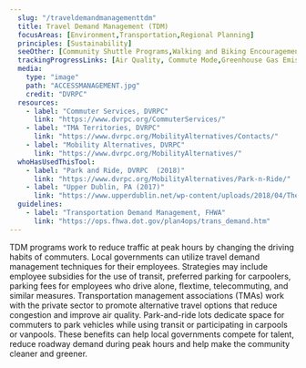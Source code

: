 ```yaml
---
  slug: "/traveldemandmanagementtdm"
  title: Travel Demand Management (TDM)
  focusAreas: [Environment,Transportation,Regional Planning]
  principles: [Sustainability]
  seeOther: [Community Shuttle Programs,Walking and Biking Encouragement Programs]
  trackingProgressLinks: [Air Quality, Commute Mode,Greenhouse Gas Emissions,Miles Driven,Congestion]
  media: 
    type: "image"
    path: "ACCESSMANAGEMENT.jpg"
    credit: "DVRPC"
  resources: 
    - label: "Commuter Services, DVRPC"
      link: "https://www.dvrpc.org/CommuterServices/"
    - label: "TMA Territories, DVRPC"
      link: "https://www.dvrpc.org/MobilityAlternatives/Contacts/"
    - label: "Mobility Alternatives, DVRPC"
      link: "https://www.dvrpc.org/MobilityAlternatives/"  
  whoHasUsedThisTool: 
    - label: "Park and Ride, DVRPC  (2018)"
      link: "https://www.dvrpc.org/MobilityAlternatives/Park-n-Ride/"
    - label: "Upper Dublin, PA (2017)"
      link: "https://www.upperdublin.net/wp-content/uploads/2018/04/The-TDM-Plan-for-the-Fort-Washington-Office-Park_4_2018.pdf"
  guidelines: 
    - label: "Transportation Demand Management, FHWA"
      link: "https://ops.fhwa.dot.gov/plan4ops/trans_demand.htm" 
---
```


TDM programs work to reduce traffic at peak hours by changing the driving habits of commuters. Local governments can utilize travel demand management techniques for their employees. Strategies may include employee subsidies for the use of transit, preferred parking for carpoolers, parking fees for employees who drive alone, flextime, telecommuting, and similar measures. Transportation management associations (TMAs) work with the private sector to promote alternative travel options that reduce congestion and improve air quality. Park-and-ride lots dedicate space for commuters to park vehicles while using transit or participating in carpools or vanpools. These benefits can help local governments compete for talent, reduce roadway demand during peak hours and help make the community cleaner and greener.
